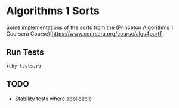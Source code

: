 Algorithms 1 Sorts
==================

Some implementations of the sorts from the (Princeton Algorithms 1 Coursera Course)[https://www.coursera.org/course/algs4partI]

Run Tests
---------
`ruby tests.rb`

TODO
----
* Stability tests where applicable